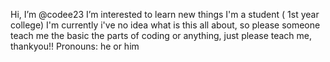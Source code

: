 Hi, I’m @codee23
I’m interested to learn new things
I'm a student ( 1st year college)
I'm currently i've no idea what is this all about, so please someone teach me the basic the parts of coding or anything, just please teach me, thankyou!!
Pronouns: he or him
<!---
codee23/codee23 is a ✨ special ✨ repository because its `README.md` (this file) appears on your GitHub profile.
You can click the Preview link to take a look at your changes.
--->
